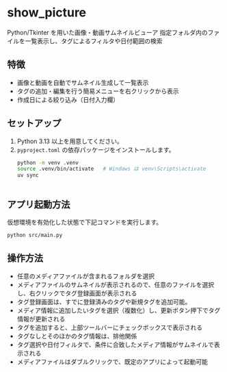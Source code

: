# show_picture

Python/Tkinter を用いた画像・動画サムネイルビューア
指定フォルダ内のファイルを一覧表示し、タグによるフィルタや日付範囲の検索

## 特徴
- 画像と動画を自動でサムネイル生成して一覧表示
- タグの追加・編集を行う簡易メニューを右クリックから表示
- 作成日による絞り込み（日付入力欄）

## セットアップ
1. Python 3.13 以上を用意してください。
2. `pyproject.toml` の依存パッケージをインストールします。
   ```bash
   python -m venv .venv
   source .venv/bin/activate   # Windows は venv\Scripts\activate
   uv sync
   ```
   ```

## アプリ起動方法
仮想環境を有効化した状態で下記コマンドを実行します。
```bash
python src/main.py
```
## 操作方法
- 任意のメディアファイルが含まれるフォルダを選択
- メディアファイルのサムネイルが表示されるので、任意のファイルを選択し、右クリックでタグ登録画面が表示される
- タグ登録画面は、すでに登録済みのタグや新規タグを追加可能。
- メディア情報に追加したいタグを選択（複数化）し、更新ボタン押下でタグ情報が更新される
- タグを追加すると、上部ツールバーにチェックボックスで表示される
- タグなしとそのほかのタグ情報は、排他関係
- タグ選択や日付フィルタで、条件に合致したメディア情報がサムネイルで表示される
- メディアファイルはダブルクリックで、既定のアプリによって起動可能


